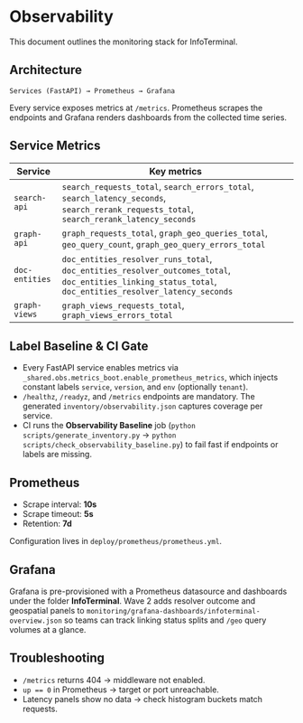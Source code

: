 # Observability

This document outlines the monitoring stack for InfoTerminal.

## Architecture

```text
Services (FastAPI) → Prometheus → Grafana
```

Every service exposes metrics at `/metrics`. Prometheus scrapes the
endpoints and Grafana renders dashboards from the collected time series.

## Service Metrics

| Service | Key metrics |
| --- | --- |
| `search-api` | `search_requests_total`, `search_errors_total`, `search_latency_seconds`, `search_rerank_requests_total`, `search_rerank_latency_seconds` |
| `graph-api` | `graph_requests_total`, `graph_geo_queries_total`, `geo_query_count`, `graph_geo_query_errors_total` |
| `doc-entities` | `doc_entities_resolver_runs_total`, `doc_entities_resolver_outcomes_total`, `doc_entities_linking_status_total`, `doc_entities_resolver_latency_seconds` |
| `graph-views` | `graph_views_requests_total`, `graph_views_errors_total` |

## Label Baseline & CI Gate

- Every FastAPI service enables metrics via `_shared.obs.metrics_boot.enable_prometheus_metrics`, which injects constant labels `service`, `version`, and `env` (optionally `tenant`).
- `/healthz`, `/readyz`, and `/metrics` endpoints are mandatory. The generated `inventory/observability.json` captures coverage per service.
- CI runs the **Observability Baseline** job (`python scripts/generate_inventory.py` → `python scripts/check_observability_baseline.py`) to fail fast if endpoints or labels are missing.

## Prometheus

- Scrape interval: **10s**
- Scrape timeout: **5s**
- Retention: **7d**

Configuration lives in `deploy/prometheus/prometheus.yml`.

## Grafana

Grafana is pre-provisioned with a Prometheus datasource and dashboards under the folder **InfoTerminal**. Wave 2 adds resolver outcome and geospatial panels to `monitoring/grafana-dashboards/infoterminal-overview.json` so teams can track linking status splits and `/geo` query volumes at a glance.

## Troubleshooting

- `/metrics` returns 404 → middleware not enabled.
- `up == 0` in Prometheus → target or port unreachable.
- Latency panels show no data → check histogram buckets match requests.

